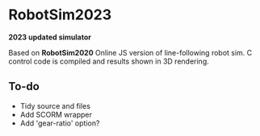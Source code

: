# RobotSim2023
 **2023 updated simulator**

Based on **RobotSim2020**
Online JS version of line-following robot sim. C control code is compiled and results shown in 3D rendering.

## To-do
- Tidy source and files
- Add SCORM wrapper
- Add 'gear-ratio' option?

